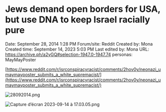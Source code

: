 # Jews demand open borders for USA, but use DNA to keep Israel racially pure

Date: September 28, 2014 1:28 PM
Forum/site: Reddit
Created by: Mona
Created time: September 14, 2023 5:03 PM
Last edited by: Mona
URL: https://archive.ph/a2yGQ#selection-1947.0-1947.74
personas: MayMayPoster

[https://www.reddit.com/r/isrconspiracyracist/comments/2hov0y/neonazi_umaymayposter_submits_a_white_supremacist/](https://www.reddit.com/r/isrconspiracyracist/comments/2hov0y/neonazi_umaymayposter_submits_a_white_supremacist/)

![28092014.png](Jews%20demand%20open%20borders%20for%20USA,%20but%20use%20DNA%20to%20k%205724f34bb5c44c8e8cea6439d9166f55/28092014.png)

![Capture d’écran 2023-09-14 à 17.03.05.png](Jews%20demand%20open%20borders%20for%20USA,%20but%20use%20DNA%20to%20k%205724f34bb5c44c8e8cea6439d9166f55/Capture_decran_2023-09-14_a_17.03.05.png)